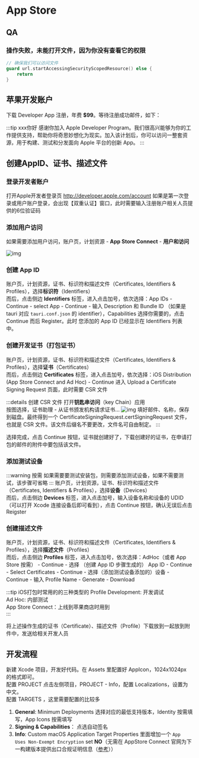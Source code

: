 # App Store

## QA

### 操作失败，未能打开文件，因为你没有查看它的权限

```swift
// 确保我们可以访问文件
guard url.startAccessingSecurityScopedResource() else {
    return
}
```

## 苹果开发账户

下载 Developer App 注册，年费 **$99**。等待注册成功邮件，如下：

:::tip xxx你好
感谢你加入 Apple Developer Program。我们很高兴能够为你的工作提供支持，帮助你将奇思妙想化为现实。加入该计划后，你可以访问一整套资源，用于构建、测试和分发面向 Apple 平台的创新 App。
:::

## 创建AppID、证书、描述文件

### 登录开发者账户

打开Apple开发者登录页 <http://developer.apple.com/account>
如果是第一次登录或用户账户登录，会出现【双重认证】窗口，此时需要输入注册账户相关人员提供的6位验证码

### 添加用户访问

如果需要添加用户访问，账户页，计划资源 - **App Store Connect** - **用户和访问**

![img](/img/dev/apple/account.jpg)

### 创建 App ID

账户页，计划资源，证书、标识符和描述文件（Certificates, Identifiers & Profiles），选择**标识符**（Identifiers）  
而后，点击侧边 **Identifiers** 标签，进入点击加号，依次选择：App IDs - Continue - select App - Continue - 输入 Description 和 Bundle ID （如果是 tauri 对应 `tauri.conf.json` 的 identifier），Capabilities 选择你需要的，点击 Continue 而后 Register。此时 您添加的 App ID 已经显示在 Identifiers 列表中。

### 创建开发证书（打包证书）

账户页，计划资源，证书、标识符和描述文件（Certificates, Identifiers & Profiles），选择**证书**（Certificates）  
而后，点击侧边 **Certificates** 标签，进入点击加号，依次选择：iOS Distribution (App Store Connect and Ad Hoc) - Continue 进入 Upload a Certificate Signing Request 页面，此时需要 CSR 文件

:::details 创建 CSR 文件
打开**钥匙串访问**（key Chain）应用  
按图选择，证书助理 - 从证书颁发机构请求证书...
![img](/img/dev/apple/csr.jpg)
填好邮件、名称，保存到磁盘。最终得到一个 CertificateSigningRequest.certSigningRequest 文件，也就是 CSR 文件。该文件后缀名不要更改，文件名可自由制定。
:::

选择完成，点击 Continue 按钮，证书就创建好了，下载创建好的证书，在申请打包的邮件的附件中要包括该文件。

### 添加测试设备

:::warning 按需
如果需要要测试安装包，则需要添加测试设备，如果不需要测试，该步骤可省略
:::
账户页，计划资源，证书、标识符和描述文件（Certificates, Identifiers & Profiles），选择**设备**（Devices）  
而后，点击侧边 **Devices** 标签，进入点击加号，输入设备名称和设备的 UDID （可以打开 Xcode 连接设备后即可看到），点击 Continue 按钮，确认无误后点击 Reigster

### 创建描述文件

账户页，计划资源，证书、标识符和描述文件（Certificates, Identifiers & Profiles），选择**描述文件**（Profiles）  
而后，点击侧边 **Profiles** 标签，进入点击加号，依次选择：AdHoc（或者 App Store 按需） - Continue - 选择 （创建 App ID 步骤生成的） App ID - Continue - Select Certificates - Continue - 选择（添加测试设备添加的）设备 - Continue - 输入 Profile Name - Generate - Download

:::tip iOS打包时常用的的三种类型的 Profile
Development: 开发调试  
Ad Hoc: 内部测试  
App Store Connect：上线到苹果商店时用到  
:::

将上述操作生成的证书（Certificate）、描述文件（Profile）下载放到一起放到附件中，发送给相关开发人员

## 开发流程

新建 Xcode 项目，开发好代码。在 Assets 里配置好 AppIcon，1024x1024px 的格式即可。  
配置 PROJECT 点击左侧项目，PROJECT - Info，配置 Localizations，设置为中文。  
配置 TARGETS ，这里需要配置的比较多

1. **General**: Minimum Deployments 选择对应的最低支持版本，Identity 按需填写，App Icons 按需填写
2. **Signing & Capabilities**： 点选自动签名
3. **Info**: Custom macOS Application Target Properties 里面增加一个 `App Uses Non-Exempt Encryption` set **NO**（无需在 AppStore Connect 官网为下一构建版本提供出口合规证明信息（[参考](https://help.apple.com/xcode/mac/current/#/dev0dc15d044)））
